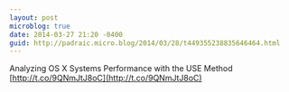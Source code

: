 ```yaml
---
layout: post
microblog: true
date: 2014-03-27 21:20 -0400
guid: http://padraic.micro.blog/2014/03/28/t449355238835646464.html
---
```

Analyzing OS X Systems Performance with the USE Method [http://t.co/9QNmJtJ8oC](http://t.co/9QNmJtJ8oC)
